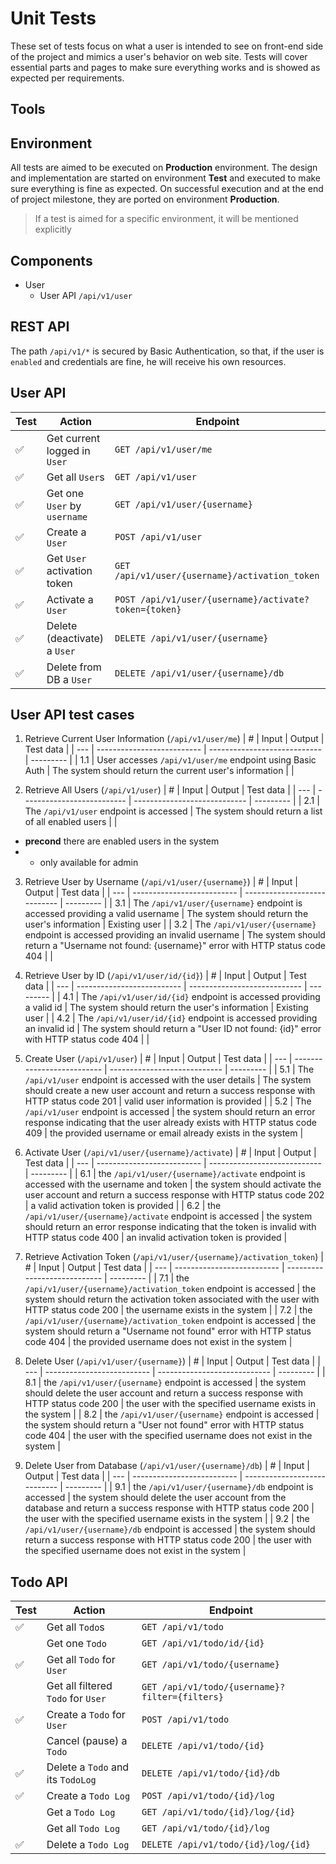 # Unit Tests
These set of tests focus on what a user is intended to see on front-end side of the project and mimics a user's behavior on web site. Tests will cover essential parts and pages to make sure everything works and is showed as expected per requirements.

## Tools

## Environment
All tests are aimed to be executed on **Production** environment. The design and implementation are started on environment **Test** and executed to make sure everything is fine as expected. On successful execution and at the end of project milestone, they are ported on environment **Production**.

> If a test is aimed for a specific environment, it will be mentioned explicitly


## Components
- User
    - User API `/api/v1/user`

## REST API
The path `/api/v1/*` is secured by Basic Authentication, so that, if the user is `enabled` and credentials are fine, he will receive his own resources.

## User API

| Test | Action  | Endpoint |
| ------------- | ------------- | ------------- |
| ✅ | Get current logged in `User`  | `GET /api/v1/user/me`  |
| ✅ | Get all `User`s  | `GET /api/v1/user`  |
| ✅ | Get one `User` by `username` | `GET /api/v1/user/{username}`  |
| ✅ | Create a `User`  | `POST /api/v1/user`  |
| ✅ | Get `User` activation token | `GET /api/v1/user/{username}/activation_token`  |
| ✅ | Activate a `User`  | `POST /api/v1/user/{username}/activate?token={token}`  |
| ✅ | Delete (deactivate) a `User`  | `DELETE /api/v1/user/{username}`  |
| ✅ | Delete from DB a `User`  | `DELETE /api/v1/user/{username}/db`  |


## User API test cases
1. Retrieve Current User Information (`/api/v1/user/me`)
    | #  | Input                      | Output                       | Test data |
    | --- | -------------------------- | ---------------------------- | --------- |
    | 1.1 | User accesses `/api/v1/user/me` endpoint using Basic Auth | The system should return the current user's information | |

2. Retrieve All Users (`/api/v1/user`)
    | #  | Input                      | Output                       | Test data |
    | --- | -------------------------- | ---------------------------- | --------- |
    | 2.1 | The `/api/v1/user` endpoint is accessed | The system should return a list of all enabled users | |

- **precond** there are enabled users in the system
- * only available for admin

3. Retrieve User by Username (`/api/v1/user/{username}`)
    | #  | Input                      | Output                       | Test data |
    | --- | -------------------------- | ---------------------------- | --------- |
    | 3.1 | The `/api/v1/user/{username}` endpoint is accessed providing a valid username | The system should return the user's information | Existing user |
    | 3.2 | The `/api/v1/user/{username}` endpoint is accessed providing an invalid username | The system should return a "Username not found: {username}" error with HTTP status code 404 | |

4. Retrieve User by ID (`/api/v1/user/id/{id}`)
    | #  | Input                      | Output                       | Test data |
    | --- | -------------------------- | ---------------------------- | --------- |
    | 4.1 | The `/api/v1/user/id/{id}` endpoint is accessed providing a valid id | The system should return the user's information | Existing user |
    | 4.2 | The `/api/v1/user/id/{id}` endpoint is accessed providing an invalid id | The system should return a "User ID not found: {id}" error with HTTP status code 404 | | 

5. Create User (`/api/v1/user`)
    | #  | Input                      | Output                       | Test data |
    | --- | -------------------------- | ---------------------------- | --------- |
    | 5.1 | The `/api/v1/user` endpoint is accessed with the user details | The system should create a new user account and return a success response with HTTP status code 201 | valid user information is provided |
    | 5.2 | The `/api/v1/user` endpoint is accessed | the system should return an error response indicating that the user already exists with HTTP status code 409 | the provided username or email already exists in the system |

6. Activate User (`/api/v1/user/{username}/activate`)
    | #  | Input                      | Output                       | Test data |
    | --- | -------------------------- | ---------------------------- | --------- |
    | 6.1 | the `/api/v1/user/{username}/activate` endpoint is accessed with the username and token | the system should activate the user account and return a success response with HTTP status code 202 | a valid activation token is provided |
    | 6.2 | the `/api/v1/user/{username}/activate` endpoint is accessed | the system should return an error response indicating that the token is invalid with HTTP status code 400 | an invalid activation token is provided |

7. Retrieve Activation Token (`/api/v1/user/{username}/activation_token`)
    | #  | Input                      | Output                       | Test data |
    | --- | -------------------------- | ---------------------------- | --------- |
    | 7.1 | the `/api/v1/user/{username}/activation_token` endpoint is accessed | the system should return the activation token associated with the user with HTTP status code 200 | the username exists in the system |
    | 7.2 | the `/api/v1/user/{username}/activation_token` endpoint is accessed | the system should return a "Username not found" error with HTTP status code 404 | the provided username does not exist in the system |

8. Delete User (`/api/v1/user/{username}`)
    | #  | Input                      | Output                       | Test data |
    | --- | -------------------------- | ---------------------------- | --------- |
    | 8.1 | the `/api/v1/user/{username}` endpoint is accessed | the system should delete the user account and return a success response with HTTP status code 200 | the user with the specified username exists in the system |
    | 8.2 | the `/api/v1/user/{username}` endpoint is accessed | the system should return a "User not found" error with HTTP status code 404 | the user with the specified username does not exist in the system |

9. Delete User from Database (`/api/v1/user/{username}/db`)
    | #  | Input                      | Output                       | Test data |
    | --- | -------------------------- | ---------------------------- | --------- |
    | 9.1 | the `/api/v1/user/{username}/db` endpoint is accessed | the system should delete the user account from the database and return a success response with HTTP status code 200 |  the user with the specified username exists in the system |
    | 9.2 | the `/api/v1/user/{username}/db` endpoint is accessed | the system should return a success response with HTTP status code 200 |  the user with the specified username does not exist in the system |


## Todo API

| Test | Action  | Endpoint |
| ------------- | ------------- | ------------- |
| ✅ | Get all `Todo`s  | `GET /api/v1/todo`  |
|     | Get one `Todo`  | `GET /api/v1/todo/id/{id}`  |
| ✅ | Get all `Todo` for `User`  | `GET /api/v1/todo/{username}`  |
|    | Get all filtered `Todo` for `User`  | `GET /api/v1/todo/{username}?filter={filters}`  |
| ✅ | Create a `Todo` for `User` | `POST /api/v1/todo`  |
|   | Cancel (pause) a `Todo`  | `DELETE /api/v1/todo/{id}` |
| ✅ | Delete a `Todo` and its `TodoLog`  | `DELETE /api/v1/todo/{id}/db` |
| ✅ | Create a `Todo Log`  | `POST /api/v1/todo/{id}/log` |
|   | Get a `Todo Log`  | `GET /api/v1/todo/{id}/log/{id}` |
|   | Get all `Todo Log`  | `GET /api/v1/todo/{id}/log` |
| ✅ | Delete a `Todo Log`  | `DELETE /api/v1/todo/{id}/log/{id}` |